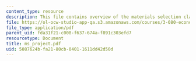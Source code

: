 ```yaml
---
content_type: resource
description: This file contains overview of the materials selection class project.
file: https://ol-ocw-studio-app-qa.s3.amazonaws.com/courses/3-080-economic-environmental-issues-in-materials-selection-fall-2005/5087624bfa2180cb04011611dd42d50d_ms_project.pdf
file_type: application/pdf
parent_uid: fda31f21-c008-f637-674a-f891c303efd7
resourcetype: Document
title: ms_project.pdf
uid: 5087624b-fa21-80cb-0401-1611dd42d50d
---
```

